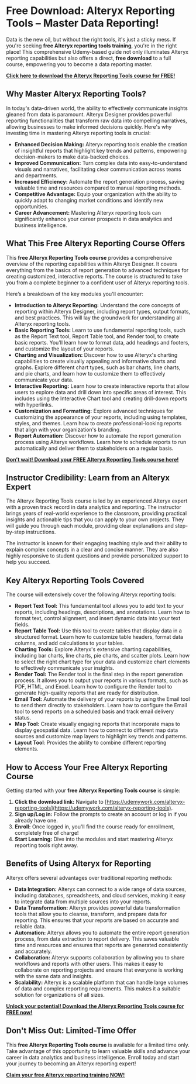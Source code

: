 # Free Download: Alteryx Reporting Tools – Master Data Reporting!

Data is the new oil, but without the right tools, it's just a sticky mess. If you're seeking **free Alteryx reporting tools training**, you're in the right place! This comprehensive Udemy-based guide not only illuminates Alteryx reporting capabilities but also offers a direct, **free download** to a full course, empowering you to become a data reporting master.

[**Click here to download the Alteryx Reporting Tools course for FREE!**](https://udemywork.com/alteryx-reporting-tools)

## Why Master Alteryx Reporting Tools?

In today's data-driven world, the ability to effectively communicate insights gleaned from data is paramount. Alteryx Designer provides powerful reporting functionalities that transform raw data into compelling narratives, allowing businesses to make informed decisions quickly. Here's why investing time in mastering Alteryx reporting tools is crucial:

*   **Enhanced Decision Making:** Alteryx reporting tools enable the creation of insightful reports that highlight key trends and patterns, empowering decision-makers to make data-backed choices.
*   **Improved Communication:** Turn complex data into easy-to-understand visuals and narratives, facilitating clear communication across teams and departments.
*   **Increased Efficiency:** Automate the report generation process, saving valuable time and resources compared to manual reporting methods.
*   **Competitive Advantage:** Equip your organization with the ability to quickly adapt to changing market conditions and identify new opportunities.
*   **Career Advancement:** Mastering Alteryx reporting tools can significantly enhance your career prospects in data analytics and business intelligence.

## What This Free Alteryx Reporting Course Offers

This **free Alteryx Reporting Tools course** provides a comprehensive overview of the reporting capabilities within Alteryx Designer. It covers everything from the basics of report generation to advanced techniques for creating customized, interactive reports. The course is structured to take you from a complete beginner to a confident user of Alteryx reporting tools.

Here’s a breakdown of the key modules you'll encounter:

*   **Introduction to Alteryx Reporting:** Understand the core concepts of reporting within Alteryx Designer, including report types, output formats, and best practices. This will lay the groundwork for understanding all Alteryx reporting tools.
*   **Basic Reporting Tools:** Learn to use fundamental reporting tools, such as the Report Text tool, Report Table tool, and Render tool, to create basic reports. You’ll learn how to format data, add headings and footers, and customize the layout of your reports.
*   **Charting and Visualization:** Discover how to use Alteryx's charting capabilities to create visually appealing and informative charts and graphs. Explore different chart types, such as bar charts, line charts, and pie charts, and learn how to customize them to effectively communicate your data.
*   **Interactive Reporting:** Learn how to create interactive reports that allow users to explore data and drill down into specific areas of interest. This includes using the Interactive Chart tool and creating drill-down reports with hyperlinks.
*   **Customization and Formatting:** Explore advanced techniques for customizing the appearance of your reports, including using templates, styles, and themes. Learn how to create professional-looking reports that align with your organization's branding.
*   **Report Automation:** Discover how to automate the report generation process using Alteryx workflows. Learn how to schedule reports to run automatically and deliver them to stakeholders on a regular basis.

[**Don’t wait! Download your FREE Alteryx Reporting Tools course here!**](https://udemywork.com/alteryx-reporting-tools)

## Instructor Credibility: Learn from an Alteryx Expert

The Alteryx Reporting Tools course is led by an experienced Alteryx expert with a proven track record in data analytics and reporting. The instructor brings years of real-world experience to the classroom, providing practical insights and actionable tips that you can apply to your own projects. They will guide you through each module, providing clear explanations and step-by-step instructions.

The instructor is known for their engaging teaching style and their ability to explain complex concepts in a clear and concise manner. They are also highly responsive to student questions and provide personalized support to help you succeed.

## Key Alteryx Reporting Tools Covered

The course will extensively cover the following Alteryx reporting tools:

*   **Report Text Tool:** This fundamental tool allows you to add text to your reports, including headings, descriptions, and annotations. Learn how to format text, control alignment, and insert dynamic data into your text fields.
*   **Report Table Tool:** Use this tool to create tables that display data in a structured format. Learn how to customize table headers, format data columns, and add calculations to your tables.
*   **Charting Tools:** Explore Alteryx's extensive charting capabilities, including bar charts, line charts, pie charts, and scatter plots. Learn how to select the right chart type for your data and customize chart elements to effectively communicate your insights.
*   **Render Tool:** The Render tool is the final step in the report generation process. It allows you to output your reports in various formats, such as PDF, HTML, and Excel. Learn how to configure the Render tool to generate high-quality reports that are ready for distribution.
*   **Email Tool:** Automate the delivery of your reports by using the Email tool to send them directly to stakeholders. Learn how to configure the Email tool to send reports on a scheduled basis and track email delivery status.
*   **Map Tool:** Create visually engaging reports that incorporate maps to display geospatial data. Learn how to connect to different map data sources and customize map layers to highlight key trends and patterns.
*  **Layout Tool**: Provides the ability to combine different reporting elements.

## How to Access Your Free Alteryx Reporting Course

Getting started with your **free Alteryx Reporting Tools course** is simple:

1.  **Click the download link:** Navigate to [https://udemywork.com/alteryx-reporting-tools](https://udemywork.com/alteryx-reporting-tools).
2.  **Sign up/Log in:** Follow the prompts to create an account or log in if you already have one.
3.  **Enroll:** Once logged in, you'll find the course ready for enrollment, completely free of charge!
4.  **Start Learning:** Dive into the modules and start mastering Alteryx reporting tools right away.

## Benefits of Using Alteryx for Reporting

Alteryx offers several advantages over traditional reporting methods:

*   **Data Integration:** Alteryx can connect to a wide range of data sources, including databases, spreadsheets, and cloud services, making it easy to integrate data from multiple sources into your reports.
*   **Data Transformation:** Alteryx provides powerful data transformation tools that allow you to cleanse, transform, and prepare data for reporting. This ensures that your reports are based on accurate and reliable data.
*   **Automation:** Alteryx allows you to automate the entire report generation process, from data extraction to report delivery. This saves valuable time and resources and ensures that reports are generated consistently and accurately.
*   **Collaboration:** Alteryx supports collaboration by allowing you to share workflows and reports with other users. This makes it easy to collaborate on reporting projects and ensure that everyone is working with the same data and insights.
*   **Scalability:** Alteryx is a scalable platform that can handle large volumes of data and complex reporting requirements. This makes it a suitable solution for organizations of all sizes.

[**Unlock your potential! Download the Alteryx Reporting Tools course for FREE now!**](https://udemywork.com/alteryx-reporting-tools)

## Don't Miss Out: Limited-Time Offer

This **free Alteryx Reporting Tools course** is available for a limited time only. Take advantage of this opportunity to learn valuable skills and advance your career in data analytics and business intelligence. Enroll today and start your journey to becoming an Alteryx reporting expert!

[**Claim your free Alteryx reporting training NOW!**](https://udemywork.com/alteryx-reporting-tools)
